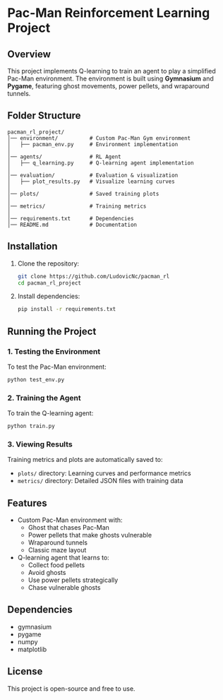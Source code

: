 # Pac-Man Reinforcement Learning Project

## Overview
This project implements Q-learning to train an agent to play a simplified Pac-Man environment. The environment is built using **Gymnasium** and **Pygame**, featuring ghost movements, power pellets, and wraparound tunnels.

## Folder Structure
```
pacman_rl_project/
│── environment/          # Custom Pac-Man Gym environment
│   ├── pacman_env.py     # Environment implementation
│
│── agents/               # RL Agent
│   ├── q_learning.py     # Q-learning agent implementation
│
│── evaluation/           # Evaluation & visualization
│   ├── plot_results.py   # Visualize learning curves
│
│── plots/                # Saved training plots
│
│── metrics/              # Training metrics
│
│── requirements.txt      # Dependencies
│── README.md             # Documentation
```

## Installation
1. Clone the repository:
   ```bash
   git clone https://github.com/LudovicNc/pacman_rl
   cd pacman_rl_project
   ```
2. Install dependencies:
   ```bash
   pip install -r requirements.txt
   ```

## Running the Project
### **1. Testing the Environment**
To test the Pac-Man environment:
```bash
python test_env.py
```

### **2. Training the Agent**
To train the Q-learning agent:
```bash
python train.py
```

### **3. Viewing Results**
Training metrics and plots are automatically saved to:
- `plots/` directory: Learning curves and performance metrics
- `metrics/` directory: Detailed JSON files with training data

## Features
- Custom Pac-Man environment with:
  - Ghost that chases Pac-Man
  - Power pellets that make ghosts vulnerable
  - Wraparound tunnels
  - Classic maze layout
- Q-learning agent that learns to:
  - Collect food pellets
  - Avoid ghosts
  - Use power pellets strategically
  - Chase vulnerable ghosts

## Dependencies
- gymnasium
- pygame
- numpy
- matplotlib

## License
This project is open-source and free to use.

